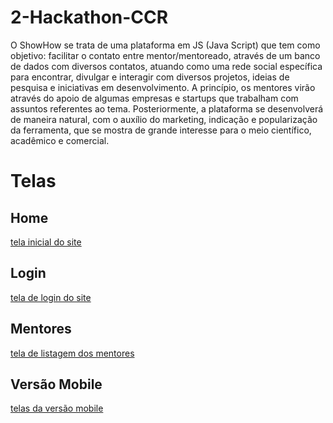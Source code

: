 # 2-Hackathon-CCR

O ShowHow se trata de uma plataforma em JS (Java Script) que tem como objetivo:  facilitar o contato entre mentor/mentoreado, através de um banco de dados com diversos contatos, atuando como uma rede social específica para encontrar, divulgar e interagir com diversos projetos, ideias de pesquisa e iniciativas em desenvolvimento. A princípio, os mentores virão através do apoio de algumas empresas e startups que trabalham com assuntos referentes ao tema. Posteriormente, a plataforma se desenvolverá de maneira natural, com o auxílio do marketing, indicação e popularização da ferramenta, que se mostra de grande interesse para o meio científico, acadêmico e comercial.

# Telas
## Home
[tela inicial do site](content/img/home_page.png)
## Login
[tela de login do site](content/img/login_page.png)
## Mentores
[tela de listagem dos mentores](content/img/mentores_page.jpeg)

## Versão Mobile
[telas da versão mobile](content/img/telas_mobile.jpeg)